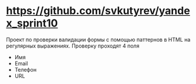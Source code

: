 # https://github.com/svkutyrev/yandex_sprint10
Проект по проверки валидации формы с помощью паттернов в HTML на регулярных выражениях.
Проверку проходят 4 поля
- Имя
- Email
- Телефон
- URL
